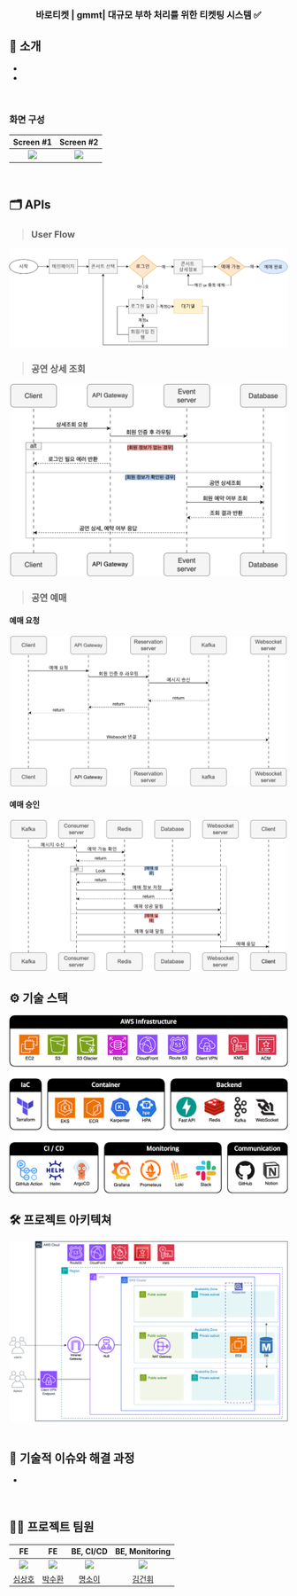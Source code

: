 <div align="center">

### 바로티켓 | gmmt| 대규모 부하 처리를 위한 티켓팅 시스템 ✅

</div> 

## 📝 소개
>

- 
- 
<br />


### 화면 구성
|Screen #1|Screen #2|
|:---:|:---:|
|<img src="#" width="400"/>|<img src="#" width="400"/>|

<br />

## 🗂️ APIs

> ### User Flow
<div align="center"><img src="../image/userflow.png"/></div> 

> ### 공연 상세 조회
<div align="center"><img src="../image/공연상세조회.png" width="500"/></div> 

> ### 공연 예매
#### 예매 요청
<div align="center"><img src="../image/예매1.png" width="500"/></div> 

#### 예매 승인
<div align="center"><img src="../image/예매2.png" width="500"/></div> 

## ⚙ 기술 스택
<div align="center"><img src="../image/기술스택.png"/></div> 

## 🛠️ 프로젝트 아키텍쳐

<div align="center"><img src="../image/아키텍처.png"/></div> 

<br />

## 🤔 기술적 이슈와 해결 과정
- 


<br />

## 💁‍♂️ 프로젝트 팀원
|FE|FE|BE, CI/CD|BE, Monitoring|
|:---:|:---:|:---:|:---:|
| ![](https://github.com/simsangho6448.png?size=120) | ![](https://github.com/sh167603.png?size=120) | ![](https://github.com/myeongsoyi.png?size=120) | ![](https://github.com/kuni4210.png?size=120) |
|[심상호](https://github.com/simsangho6448)|[박수환](https://github.com/sh167603)|[명소이](https://github.com/myeongsoyi)|[김건휘](https://github.com/kuni4210)|
